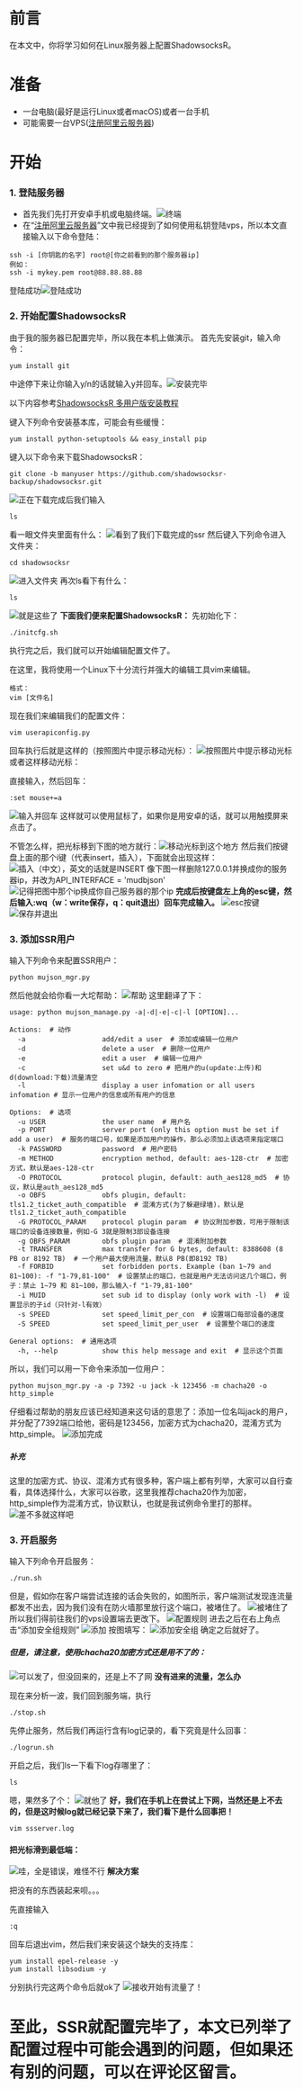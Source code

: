 # 前言
在本文中，你将学习如何在Linux服务器上配置ShadowsocksR。

# 准备
* 一台电脑(最好是运行Linux或者macOS)或者一台手机
* 可能需要一台VPS([注册阿里云服务器](https://www.jianshu.com/p/d132e1a14fcb))

# 开始
### 1. 登陆服务器
* 首先我们先打开安卓手机或电脑终端。![终端](https://upload-images.jianshu.io/upload_images/16312001-5e622ebf96d9b0d3.png?imageMogr2/auto-orient/strip%7CimageView2/2/w/1240)
* 在“[注册阿里云服务器](https://www.jianshu.com/p/d132e1a14fcb)”文中我已经提到了如何使用私钥登陆vps，所以本文直接输入以下命令登陆：
```
ssh -i [你钥匙的名字] root@[你之前看到的那个服务器ip]
例如：
ssh -i mykey.pem root@88.88.88.88
```
登陆成功![登陆成功](https://upload-images.jianshu.io/upload_images/16312001-6a85d8141f2d2813.png?imageMogr2/auto-orient/strip%7CimageView2/2/w/1240)

### 2. 开始配置ShadowsocksR
由于我的服务器已配置完毕，所以我在本机上做演示。
首先先安装git，输入命令：
```
yum install git
```
中途停下来让你输入y/n的话就输入y并回车。![安装完毕](https://upload-images.jianshu.io/upload_images/16312001-640b143384bf00e6.png?imageMogr2/auto-orient/strip%7CimageView2/2/w/1240)

以下内容参考[ShadowsocksR 多用户版安装教程](https://github.com/shadowsocksr-backup/shadowsocks-rss/wiki/Server-Setup(manyuser-with-mudbjson))

键入下列命令安装基本库，可能会有些缓慢：
```
yum install python-setuptools && easy_install pip
```

键入以下命令来下载ShadowsocksR：
```
git clone -b manyuser https://github.com/shadowsocksr-backup/shadowsocksr.git
```
![正在下载](https://upload-images.jianshu.io/upload_images/16312001-75f9df6b16ec4c16.png?imageMogr2/auto-orient/strip%7CimageView2/2/w/1240)完成后我们输入
```
ls
```
看一眼文件夹里面有什么：
![看到了我们下载完成的ssr](https://upload-images.jianshu.io/upload_images/16312001-a911362302ec3d57.png?imageMogr2/auto-orient/strip%7CimageView2/2/w/1240)
然后键入下列命令进入文件夹：
```
cd shadowsocksr
```
![进入文件夹](https://upload-images.jianshu.io/upload_images/16312001-11ac0f9ea820f74a.png?imageMogr2/auto-orient/strip%7CimageView2/2/w/1240)
再次ls看下有什么：
```
ls
```
![就是这些了](https://upload-images.jianshu.io/upload_images/16312001-2a80696b858bd7c3.png?imageMogr2/auto-orient/strip%7CimageView2/2/w/1240)
**下面我们便来配置ShadowsocksR：**
先初始化下：
```
./initcfg.sh
```
执行完之后，我们就可以开始编辑配置文件了。

在这里，我将使用一个Linux下十分流行并强大的编辑工具vim来编辑。
```
格式：
vim [文件名]
```
现在我们来编辑我们的配置文件：
```
vim userapiconfig.py
```
回车执行后就是这样的（按照图片中提示移动光标）：
![按照图片中提示移动光标](https://upload-images.jianshu.io/upload_images/16312001-ed370ffa41e66bce.png?imageMogr2/auto-orient/strip%7CimageView2/2/w/1240)
或者这样移动光标：

直接输入，然后回车：
```
:set mouse+=a
```
![输入并回车](https://upload-images.jianshu.io/upload_images/16312001-0a7c9baa6d609469.gif?imageMogr2/auto-orient/strip)
这样就可以使用鼠标了，如果你是用安卓的话，就可以用触摸屏来点击了。

不管怎么样，把光标移到下图的地方就行：![移动光标到这个地方](https://upload-images.jianshu.io/upload_images/16312001-6ddd6bed4132cd29.png?imageMogr2/auto-orient/strip%7CimageView2/2/w/1240)
然后我们按键盘上面的那个i键（代表insert，插入），下面就会出现这样：
![插入（中文），英文的话就是INSERT](https://upload-images.jianshu.io/upload_images/16312001-7b7e8369c0935076.png?imageMogr2/auto-orient/strip%7CimageView2/2/w/1240)
像下图一样删除127.0.0.1并换成你的服务器ip，并改为API_INTERFACE = 'mudbjson'
![记得把图中那个ip换成你自己服务器的那个ip](https://upload-images.jianshu.io/upload_images/16312001-c76c108e01c84aa8.gif?imageMogr2/auto-orient/strip)
**完成后按键盘左上角的esc键，然后输入:wq（w：write保存，q：quit退出）回车完成输入。**
![esc按键](https://upload-images.jianshu.io/upload_images/16312001-ef00d1f1c641d726.png?imageMogr2/auto-orient/strip%7CimageView2/2/w/1240)
![保存并退出](https://upload-images.jianshu.io/upload_images/16312001-cb7da718d1a89d7e.gif?imageMogr2/auto-orient/strip)

### 3. 添加SSR用户

输入下列命令来配置SSR用户：
```
python mujson_mgr.py
```
然后他就会给你看一大坨帮助：
![帮助](https://upload-images.jianshu.io/upload_images/16312001-6b9c11675db40e3f.png?imageMogr2/auto-orient/strip%7CimageView2/2/w/1240)
这里翻译了下：
```
usage: python mujson_manage.py -a|-d|-e|-c|-l [OPTION]...

Actions:  # 动作
  -a                   add/edit a user  # 添加或编辑一位用户
  -d                   delete a user  # 删除一位用户
  -e                   edit a user  # 编辑一位用户
  -c                   set u&d to zero # 把用户的u(update:上传)和d(download:下载)流量清空
  -l                   display a user infomation or all users infomation # 显示一位用户的信息或所有用户的信息

Options:  # 选项
  -u USER              the user name  # 用户名
  -p PORT              server port (only this option must be set if add a user)  # 服务的端口号，如果是添加用户的操作，那么必须加上该选项来指定端口
  -k PASSWORD          password  # 用户密码
  -m METHOD            encryption method, default: aes-128-ctr  # 加密方式，默认是aes-128-ctr
  -O PROTOCOL          protocol plugin, default: auth_aes128_md5  # 协议，默认是auth_aes128_md5
  -o OBFS              obfs plugin, default: tls1.2_ticket_auth_compatible  # 混淆方式(为了躲避绿墙)，默认是tls1.2_ticket_auth_compatible
  -G PROTOCOL_PARAM    protocol plugin param  # 协议附加参数，可用于限制该端口的设备连接数量，例如-G 3就是限制3部设备连接
  -g OBFS_PARAM        obfs plugin param  # 混淆附加参数
  -t TRANSFER          max transfer for G bytes, default: 8388608 (8 PB or 8192 TB)  # 一个用户最大使用流量，默认8 PB(即8192 TB)
  -f FORBID            set forbidden ports. Example (ban 1~79 and 81~100): -f "1-79,81-100"  # 设置禁止的端口，也就是用户无法访问这几个端口，例子：禁止 1~79 和 81~100，那么输入-f "1-79,81-100"
  -i MUID              set sub id to display (only work with -l)  # 设置显示的子id（只针对-l有效）
  -s SPEED             set speed_limit_per_con  # 设置端口每部设备的速度
  -S SPEED             set speed_limit_per_user  # 设置整个端口的速度

General options:  # 通用选项
  -h, --help           show this help message and exit  # 显示这个页面
```
所以，我们可以用一下命令来添加一位用户：
```
python mujson_mgr.py -a -p 7392 -u jack -k 123456 -m chacha20 -o http_simple
```
仔细看过帮助的朋友应该已经知道来这句话的意思了：添加一位名叫jack的用户，并分配了7392端口给他，密码是123456，加密方式为chacha20，混淆方式为http_simple。
![添加完成](https://upload-images.jianshu.io/upload_images/16312001-2d90d289f5dfaa36.png?imageMogr2/auto-orient/strip%7CimageView2/2/w/1240)
##### 补充
这里的加密方式、协议、混淆方式有很多种，客户端上都有列举，大家可以自行查看，具体选择什么，大家可以谷歌，这里我推荐chacha20作为加密，http_simple作为混淆方式，协议默认，也就是我试例命令里打的那样。
![差不多就这样吧](https://upload-images.jianshu.io/upload_images/16312001-a37205606bbc90fa.png?imageMogr2/auto-orient/strip%7CimageView2/2/w/1240)

### 3. 开启服务

输入下列命令开启服务：
```
./run.sh
```
但是，假如你在客户端尝试连接的话会失败的，如图所示，客户端测试发现连流量都发不出去，因为我们没有在防火墙那里放行这个端口，被堵住了。
![被堵住了](https://upload-images.jianshu.io/upload_images/16312001-2de40e7a85e3e64c.png?imageMogr2/auto-orient/strip%7CimageView2/2/w/1240)
所以我们得前往我们的vps设置端去更改下。
![配置规则](https://upload-images.jianshu.io/upload_images/16312001-e74ab2575e3d1764.png?imageMogr2/auto-orient/strip%7CimageView2/2/w/1240)
进去之后在右上角点击“添加安全组规则”
![添加](https://upload-images.jianshu.io/upload_images/16312001-186f37c879744ba6.png?imageMogr2/auto-orient/strip%7CimageView2/2/w/1240)
按图填写：
![添加安全组](https://upload-images.jianshu.io/upload_images/16312001-3be23b304d5deabc.png?imageMogr2/auto-orient/strip%7CimageView2/2/w/1240)
确定之后就好了。

##### 但是，请注意，使用chacha20加密方式还是用不了的：
![可以发了，但没回来的，还是上不了网](https://upload-images.jianshu.io/upload_images/16312001-258a73a0442c75b1.png?imageMogr2/auto-orient/strip%7CimageView2/2/w/1240)
**没有进来的流量，怎么办**

现在来分析一波，我们回到服务端，执行
```
./stop.sh
```
先停止服务，然后我们再运行含有log记录的，看下究竟是什么回事：
```
./logrun.sh
```
开启之后，我们ls一下看下log存哪里了：
```
ls
```
嗯，果然多了个：
![就他了](https://upload-images.jianshu.io/upload_images/16312001-b7c9b6280f962e6d.png?imageMogr2/auto-orient/strip%7CimageView2/2/w/1240)
**好，我们在手机上在尝试上下网，当然还是上不去的，但是这时候log就已经记录下来了，我们看下是什么回事把！**
```
vim ssserver.log
```
#### 把光标滑到最低端：
![哇，全是错误，难怪不行](https://upload-images.jianshu.io/upload_images/16312001-4ff80ba6a9801ac1.png?imageMogr2/auto-orient/strip%7CimageView2/2/w/1240)
 **解决方案**
 
把没有的东西装起来呗。。。

先直接输入
```
:q
```
回车后退出vim，然后我们来安装这个缺失的支持库：
```
yum install epel-release -y
yum install libsodium -y
```
分别执行完这两个命令后就ok了
![接收开始有流量了！](https://upload-images.jianshu.io/upload_images/16312001-c7f22d53453706bb.jpg?imageMogr2/auto-orient/strip%7CimageView2/2/w/1240)
# 至此，SSR就配置完毕了，本文已列举了配置过程中可能会遇到的问题，但如果还有别的问题，可以在评论区留言。




